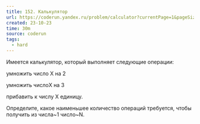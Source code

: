 ```yaml
---
title: 152. Калькулятор
url: https://coderun.yandex.ru/problem/calculator?currentPage=1&pageSize=10&tag=first_2023_frontend&rowNumber=1
created: 23-10-23
time: 30m
source: coderun
tags:
  - hard
---
```


Имеется калькулятор, который выполняет следующие операции:

умножить число X на 2

умножить числоX на 3

прибавить к числу X единицу.

Определите, какое наименьшее количество операций требуется, чтобы получить из числа~1 число~N.

